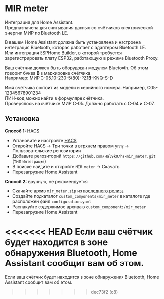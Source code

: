 # MIR meter

Интеграция для Home Assistant.  
Предназначена для считывания данных со счётчиков электрической энергии МИР по Bluetooth LE.

В вашем Home Assistant должна быть установлена и настроена интеграция Bluetooth, которая работает с адаптером Bluetooth LE.  
Или интеграция ESPHome Builder, в которой требуется зарегистрировать плату ESP32, работающую в режиме Bluetooth Proxy.

Ваш счётчик должен быть оборудован модулем Bluetooth. Об этом говорит буква **B** в маркировке счётчика.  
Например: МИР С-05.10-230-5(80)-PZ1**B**-KNQ-S-D

Имя счётчика состоит из модели и серийного номера. Например, C05-12345678901234.  
ПИН-код можно найти в формуляре счётчика.  
Проверялось на счётчике МИР С-05. Должно работать с С-04 и С-07.

## Установка
**Способ 1:** [HACS](https://hacs.xyz/)

* Установите и настройте [HACS](https://hacs.xyz/docs/use/#getting-started-with-hacs)
* Откройте HACS -> Три точки в верхнем правом углу -> Пользовательские репозитории
* Добавьте репозиторий `https://github.com/Hal9k0/ha-mir_meter.git` (тип `Интеграция`)
* В поиске найдите и откройте `MIR meter` -> Скачать
* Перезагрузите Home Assistant

**Способ 2:** вручную, не рекомендуется

* Скачайте архив `mir_meter.zip` из [последнего релиза](https://github.com/Hal9k0/ha-mir_meter/releases/latest)
* Создайте подкаталог `custom_components/mir_meter` в каталоге где расположен файл `configuration.yaml`
* Распакуйте содержимое архива в `custom_components/mir_meter`
* Перезагрузите Home Assistant

<<<<<<< HEAD
Если ваш счётчик будет находится в зоне обнаружения Bluetooth, Home Assistant сообщит вам об этом.
=======
Если ваш счётчик будет находится в зоне обнаружения Bluetooth, Home Assistant сообщит вам об этом.
>>>>>>> dec73f2 (c8)
